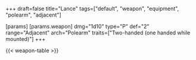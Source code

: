 +++
draft=false
title="Lance"
tags=["default", "weapon", "equipment", "polearm", "adjacent"]

[params]
  [params.weapon]
    dmg="1d10"
    type="P"
    def="2"
    range="Adjacent"
    arch="Polearm"
    traits=["Two-handed (one handed while mounted)"]
+++

{{< weapon-table >}}



